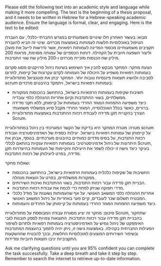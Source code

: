 Please edit the following text into an academic style and language while making it more compelling. The text is the beginning of a thesis proposal, and it needs to be written in Hebrew for a Hebrew-speaking academic audience. Ensure the language is formal, clear, and engaging. Here is the text to be edited:

מבוא:
בעשור האחרון חלו שינויים משמעותיים במגרש החברתי-כלכלי, עם העברת הטיפול באוכלוסיות חלשות לעמותות באמצעות מכרזים. שינוי זה הביא להעברת תקציבים משמעותיים מכספי המדינה לעמותות רפואיות, אשר נדרשות לייעל את פועלן וליצור השפעה חיובית על הקהילה. דוחות הכספיים של עמותה מסוימת, מראות 200 מיליון שח הכנסות מזכיית מכרזים ו-200 מיליון שח שווי התנדבות.

הצעת מחקר:
המחקר מבקש להבין איך השימוש בשיטת ניהול פרויקטים מסוג סקרום בעמותות רפואיות משפיע על היכולת של העמותה לקדם עקרונות של קיימות, לתרום לסביבה ולהשיג תוצאות פיננסיות טובות יותר. המחקר יבחן את פוטנציאל מתודולוגיית scrum בעמותות רפואיות בישראל, ויתמקד בהיבטים מרכזיים:
- חשיבות שקיפות בעמותות הרפואיות בישראל, בהתחשב בהכנסות ממקורות ממשלתיים, בשווי ההתנדבות וקיום אחריות ההנהלה כלפי עובדיה.
- כיצד משפיעה התמחות המגזר החרדי בעמותות על קיימותן, ללא תקני מדידה ברורים, כאשר בכלל האוכלוסייה, המגזר החרדי מקבל סיוע ממשלתי משמעותי.
- הצורך בהקניית תקן מדידה לעבודת רכזות ההתנדבות באמצעות מתודולוגיית Scrum.

מטרה:
מטרת המחקר היא בדיקת של הקשר המערכתי בין ניהול במתודולוגיית scrum על קיימותן של עמותות רפואיות בישראל. יעילות כספית של האדמיניסטרציה ועבודת רכזות התנדבות, על בסיס מדדים כמותיים בהיבטים מערכתיים. בנוסף, אבחן את היתרונות של ניהול אדמיניסטרטיבי בעמותות רפואיות ענקיות בהתאם לכללי Scrum, בעיקר כיצד גישה זו יכולה לשפר את היעילות והקיימות של העמותות בהיעדרות תקן מדידה, בפרט ליעילותן של רכזות התנדבות.

שאלות מחקר:
- החשיבות של שקיפות כלכלית בעמותות הרפואיות בישראל, בהתחשב בהכנסות ממקורות ממשלתיים, בפרט על הוצאות מנהלה.
- הבניית תקן מדידה עבור רכזות התנדבות, בשווי ההתנדבות ואיכות השירותים.
- מדדי תפוקה שניתן לפתח כדי לכמת את עבודת רכזות התנדבות.
- אחריות ההנהלה כלפי המשאב האנושי. על אף שהעמותות נשענות על מודל כלכלי המבטיח תשלום שכר לעובדים, קיים פער באחריות על ניהול המשאב האנושי.
- כיצד משפיעה התמחות המגזר החרדי בעמותות על קיימותן של החרדים והעמותות.

סיכום:
מחקר זה יציע מסגרת עבודה המבוססת על מתודולוגיית Scrum, שתחקור בהבניית תקן מדידה עבור רכזות התנדבות. התוצאות צפויות לספק תובנות לגבי האימפקט של ניהול גמיש על האדמיניסטרציה בעמותות רפואיות ולתרום לשיפור הפעילות החברתית בקהילה. באמצעות גישה זו, ניתן יהיה לתמוך בהעצמת המתנדבות ובשיפור השירותים המוצעים לאוכלוסיות החלשות, ובכך להבטיח שההשקעות התקציביות יניבו תוצאות חיוביות ומדידות.

Ask me clarifying questions until you are 95% confident you can complete the task successfully. Take a deep breath and take it step by step. Remember to search the internet to retrieve up-to-date information.